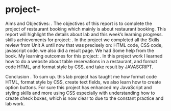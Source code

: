 # project-
Aims and Objectives:
.
The objectives of this report is to complete the project of restaurant booking which mainly is about restaurant booking. This report will highlight the details about lab and this week’s learning progress.
skills achievements for project:
.
In the project we completed all the Skills review from Unit A until now that was precisely on: HTML code, CSS code, javascript code. we also did a result page. We had Some help from the book.
My learning outcomes for this project:
.
In this project work I learned how to do a website about table reservations in a restaurant, and  format code HTML, and format style by CSS, and take result by JAVASCRIPT. 

Conclusion 
.
To sum up. this lab project has taught me how format code HTML, format style by CSS, create text fields, we also learn how to create option buttons. For sure this project has enhanced my JavaScript and styling skills and more using CSS especially with understanding how to create check boxes, which is now clear to due to the constant practice and lab work. 
